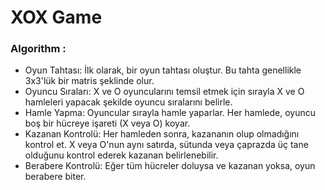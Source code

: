 # XOX Game

### Algorithm :

- Oyun Tahtası: İlk olarak, bir oyun tahtası oluştur. Bu tahta genellikle 3x3'lük bir matris şeklinde olur.
- Oyuncu Sıraları: X ve O oyuncularını temsil etmek için sırayla X ve O hamleleri yapacak şekilde oyuncu sıralarını belirle.
- Hamle Yapma: Oyuncular sırayla hamle yaparlar. Her hamlede, oyuncu boş bir hücreye işareti (X veya O) koyar.
- Kazanan Kontrolü: Her hamleden sonra, kazananın olup olmadığını kontrol et. X veya O'nun aynı satırda, sütunda veya çaprazda üç tane olduğunu kontrol ederek kazanan belirlenebilir.
- Berabere Kontrolü: Eğer tüm hücreler doluysa ve kazanan yoksa, oyun berabere biter.
